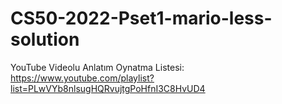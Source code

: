 ﻿# CS50-2022-Pset1-mario-less-solution
YouTube Videolu Anlatım Oynatma Listesi: https://www.youtube.com/playlist?list=PLwVYb8nlsugHQRvujtgPoHfnI3C8HvUD4
